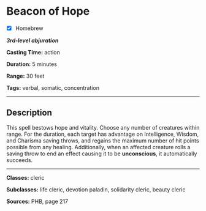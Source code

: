 # Beacon of Hope

- [x] Homebrew

***3rd-level abjuration***

**Casting Time:** action

**Duration:** 5 minutes

**Range:** 30 feet

**Tags:** verbal, somatic, concentration

---

## Description
This spell bestows hope and vitality.
Choose any number of creatures within range.
For the duration, each target has advantage on Intelligence, Wisdom, and Charisma saving throws, and regains the maximum number of hit points possible from any healing.
Additionally, when an affected creature rolls a saving throw to end an effect causing it to be **unconscious**, it automatically succeeds.

---

**Classes:** cleric

**Subclasses:** life cleric, devotion paladin, solidarity cleric, beauty cleric

**Sources:** PHB, page 217
